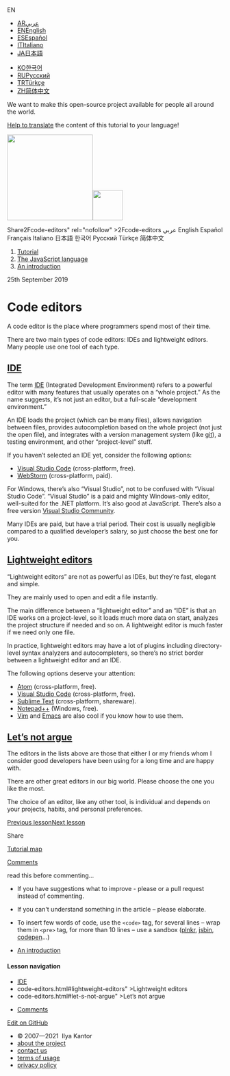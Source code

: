 EN

- <a href="https://ar.javascript.info/code-editors" class="supported-langs__link"><span class="supported-langs__brief">AR</span><span>عربي</span></a>
- <a href="code-editors.html" class="supported-langs__link"><span class="supported-langs__brief">EN</span><span>English</span></a>
- <a href="https://es.javascript.info/code-editors" class="supported-langs__link"><span class="supported-langs__brief">ES</span><span>Español</span></a>
- <a href="https://it.javascript.info/code-editors" class="supported-langs__link"><span class="supported-langs__brief">IT</span><span>Italiano</span></a>
- <a href="https://ja.javascript.info/code-editors" class="supported-langs__link"><span class="supported-langs__brief">JA</span><span>日本語</span></a>

<!-- -->

- <a href="https://ko.javascript.info/code-editors" class="supported-langs__link"><span class="supported-langs__brief">KO</span><span>한국어</span></a>
- <a href="code-editors%22" class="supported-langs__link"><span class="supported-langs__brief">RU</span><span>Русский</span></a>
- <a href="https://tr.javascript.info/code-editors" class="supported-langs__link"><span class="supported-langs__brief">TR</span><span>Türkçe</span></a>
- <a href="https://zh.javascript.info/code-editors" class="supported-langs__link"><span class="supported-langs__brief">ZH</span><span>简体中文</span></a>

We want to make this open-source project available for people all around the world.

[Help to translate](translate.html) the content of this tutorial to your language!

<a href="index.html" class="sitetoolbar__link sitetoolbar__link_logo"><img src="img/sitetoolbar__logo_en.svg" class="sitetoolbar__logo sitetoolbar__logo_normal" width="200" /><img src="img/sitetoolbar__logo_small_en.svg" class="sitetoolbar__logo sitetoolbar__logo_small" width="70" /></a>

<span class="share-icons__title">Share</span>2Fcode-editors" rel="nofollow" &gt;2Fcode-editors عربي English Español Français Italiano 日本語 한국어 Русский Türkçe 简体中文

1.  <a href="index.html" class="breadcrumbs__link"><span class="breadcrumbs__hidden-text">Tutorial</span></a>
2.  <span id="breadcrumb-1"><a href="js.html" class="breadcrumbs__link"><span>The JavaScript language</span></a></span>
3.  <span id="breadcrumb-2"><a href="getting-started.html" class="breadcrumbs__link"><span>An introduction</span></a></span>

25th September 2019

# Code editors

A code editor is the place where programmers spend most of their time.

There are two main types of code editors: IDEs and lightweight editors. Many people use one tool of each type.

## <a href="code-editors.html#ide" id="ide" class="main__anchor">IDE</a>

The term [IDE](https://en.wikipedia.org/wiki/Integrated_development_environment) (Integrated Development Environment) refers to a powerful editor with many features that usually operates on a “whole project.” As the name suggests, it’s not just an editor, but a full-scale “development environment.”

An IDE loads the project (which can be many files), allows navigation between files, provides autocompletion based on the whole project (not just the open file), and integrates with a version management system (like [git](https://git-scm.com/)), a testing environment, and other “project-level” stuff.

If you haven’t selected an IDE yet, consider the following options:

- [Visual Studio Code](https://code.visualstudio.com/) (cross-platform, free).
- [WebStorm](http://www.jetbrains.com/webstorm/) (cross-platform, paid).

For Windows, there’s also “Visual Studio”, not to be confused with “Visual Studio Code”. “Visual Studio” is a paid and mighty Windows-only editor, well-suited for the .NET platform. It’s also good at JavaScript. There’s also a free version [Visual Studio Community](https://www.visualstudio.com/vs/community/).

Many IDEs are paid, but have a trial period. Their cost is usually negligible compared to a qualified developer’s salary, so just choose the best one for you.

## <a href="code-editors.html#lightweight-editors" id="lightweight-editors" class="main__anchor">Lightweight editors</a>

“Lightweight editors” are not as powerful as IDEs, but they’re fast, elegant and simple.

They are mainly used to open and edit a file instantly.

The main difference between a “lightweight editor” and an “IDE” is that an IDE works on a project-level, so it loads much more data on start, analyzes the project structure if needed and so on. A lightweight editor is much faster if we need only one file.

In practice, lightweight editors may have a lot of plugins including directory-level syntax analyzers and autocompleters, so there’s no strict border between a lightweight editor and an IDE.

The following options deserve your attention:

- [Atom](https://atom.io/) (cross-platform, free).
- [Visual Studio Code](https://code.visualstudio.com/) (cross-platform, free).
- [Sublime Text](http://www.sublimetext.com) (cross-platform, shareware).
- [Notepad++](https://notepad-plus-plus.org/) (Windows, free).
- [Vim](http://www.vim.org/) and [Emacs](https://www.gnu.org/software/emacs/) are also cool if you know how to use them.

## <a href="code-editors.html#let-s-not-argue" id="let-s-not-argue" class="main__anchor">Let’s not argue</a>

The editors in the lists above are those that either I or my friends whom I consider good developers have been using for a long time and are happy with.

There are other great editors in our big world. Please choose the one you like the most.

The choice of an editor, like any other tool, is individual and depends on your projects, habits, and personal preferences.

<a href="manuals-specifications.html" class="page__nav page__nav_prev"><span class="page__nav-text"><span class="page__nav-text-shortcut"></span></span><span class="page__nav-text-alternate">Previous lesson</span></a><a href="devtools.html" class="page__nav page__nav_next"><span class="page__nav-text"><span class="page__nav-text-shortcut"></span></span><span class="page__nav-text-alternate">Next lesson</span></a>

<span class="share-icons__title">Share</span><a href="https://twitter.com/share?url=https%3A%2F%2Fjavascript.info%2Fcode-editors" class="share share_tw"></a><a href="https://www.facebook.com/sharer/sharer.php?s=100&amp;p%5Burl%5D=https%3A%2F%2Fjavascript.info%2Fcode-editors" class="share share_fb"></a>

<a href="tutorial/map.html" class="map"><span class="map__text">Tutorial map</span></a>

<a href="code-editors.html#comments" id="comments">Comments</a>

<span class="comments__read-before-link">read this before commenting…</span>

- If you have suggestions what to improve - please or a pull request instead of commenting.
- If you can't understand something in the article – please elaborate.
- To insert few words of code, use the `<code>` tag, for several lines – wrap them in `<pre>` tag, for more than 10 lines – use a sandbox ([plnkr](https://plnkr.co/edit/?p=preview), [jsbin](https://jsbin.com), [codepen](http://codepen.io)…)

- <a href="getting-started.html" class="sidebar__link">An introduction</a>

#### Lesson navigation

- <a href="code-editors.html#ide" class="sidebar__link">IDE</a>
- code-editors.html\#lightweight-editors" &gt;Lightweight editors
- code-editors.html\#let-s-not-argue" &gt;Let’s not argue

<!-- -->

- <a href="code-editors.html#comments" class="sidebar__link">Comments</a>

<a href="https://twitter.com/share?url=https%3A%2F%2Fjavascript.info%2Fcode-editors" class="share share_tw sidebar__share"></a><a href="https://www.facebook.com/sharer/sharer.php?s=100&amp;p%5Burl%5D=https%3A%2F%2Fjavascript.info%2Fcode-editors" class="share share_fb sidebar__share"></a> <a href="https://github.com/javascript-tutorial/en.javascript.info/blob/master/1-js/01-getting-started/3-code-editors" class="sidebar__link">Edit on GitHub</a>

- © 2007—2021  Ilya Kantor
- <a href="about.html" class="page-footer__link">about the project</a>
- <a href="about.html#contact-us" class="page-footer__link">contact us</a>
- <a href="terms.html" class="page-footer__link">terms of usage</a>
- <a href="privacy.html" class="page-footer__link">privacy policy</a>
